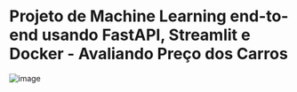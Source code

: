 # Projeto de Machine Learning end-to-end usando FastAPI, Streamlit e Docker - Avaliando Preço dos Carros



![image](https://github.com/KARINAgoncalvesSOARES/ML_verificando_preco_carro/assets/104592210/13d7839e-a546-4908-866d-ef4d0c5fc59a)
